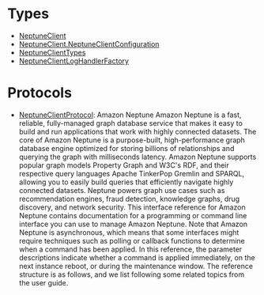 # Types

  - [NeptuneClient](/aws-sdk-swift/reference/0.x/AWSNeptune/NeptuneClient)
  - [NeptuneClient.NeptuneClientConfiguration](/aws-sdk-swift/reference/0.x/AWSNeptune/NeptuneClient_NeptuneClientConfiguration)
  - [NeptuneClientTypes](/aws-sdk-swift/reference/0.x/AWSNeptune/NeptuneClientTypes)
  - [NeptuneClientLogHandlerFactory](/aws-sdk-swift/reference/0.x/AWSNeptune/NeptuneClientLogHandlerFactory)

# Protocols

  - [NeptuneClientProtocol](/aws-sdk-swift/reference/0.x/AWSNeptune/NeptuneClientProtocol):
    Amazon Neptune Amazon Neptune is a fast, reliable, fully-managed graph database service that makes it easy to build and run applications that work with highly connected datasets. The core of Amazon Neptune is a purpose-built, high-performance graph database engine optimized for storing billions of relationships and querying the graph with milliseconds latency. Amazon Neptune supports popular graph models Property Graph and W3C's RDF, and their respective query languages Apache TinkerPop Gremlin and SPARQL, allowing you to easily build queries that efficiently navigate highly connected datasets. Neptune powers graph use cases such as recommendation engines, fraud detection, knowledge graphs, drug discovery, and network security. This interface reference for Amazon Neptune contains documentation for a programming or command line interface you can use to manage Amazon Neptune. Note that Amazon Neptune is asynchronous, which means that some interfaces might require techniques such as polling or callback functions to determine when a command has been applied. In this reference, the parameter descriptions indicate whether a command is applied immediately, on the next instance reboot, or during the maintenance window. The reference structure is as follows, and we list following some related topics from the user guide.
